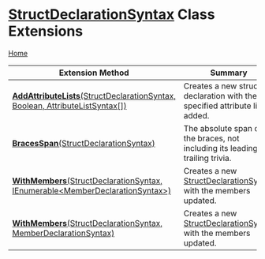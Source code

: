 # [StructDeclarationSyntax](https://docs.microsoft.com/en-us/dotnet/api/microsoft.codeanalysis.csharp.syntax.structdeclarationsyntax) Class Extensions

[Home](../../../../../README.md)

| Extension Method | Summary |
| ---------------- | ------- |
| [**AddAttributeLists**(StructDeclarationSyntax, Boolean, AttributeListSyntax\[\])](../../../../../Roslynator/CSharp/SyntaxExtensions/AddAttributeLists/README.md#Roslynator_CSharp_SyntaxExtensions_AddAttributeLists_Microsoft_CodeAnalysis_CSharp_Syntax_StructDeclarationSyntax_System_Boolean_Microsoft_CodeAnalysis_CSharp_Syntax_AttributeListSyntax___) | Creates a new struct declaration with the specified attribute lists added\. |
| [**BracesSpan**(StructDeclarationSyntax)](../../../../../Roslynator/CSharp/SyntaxExtensions/BracesSpan/README.md#Roslynator_CSharp_SyntaxExtensions_BracesSpan_Microsoft_CodeAnalysis_CSharp_Syntax_StructDeclarationSyntax_) | The absolute span of the braces, not including its leading and trailing trivia\. |
| [**WithMembers**(StructDeclarationSyntax, IEnumerable\<MemberDeclarationSyntax>)](../../../../../Roslynator/CSharp/SyntaxExtensions/WithMembers/README.md#Roslynator_CSharp_SyntaxExtensions_WithMembers_Microsoft_CodeAnalysis_CSharp_Syntax_StructDeclarationSyntax_System_Collections_Generic_IEnumerable_Microsoft_CodeAnalysis_CSharp_Syntax_MemberDeclarationSyntax__) | Creates a new [StructDeclarationSyntax](https://docs.microsoft.com/en-us/dotnet/api/microsoft.codeanalysis.csharp.syntax.structdeclarationsyntax) with the members updated\. |
| [**WithMembers**(StructDeclarationSyntax, MemberDeclarationSyntax)](../../../../../Roslynator/CSharp/SyntaxExtensions/WithMembers/README.md#Roslynator_CSharp_SyntaxExtensions_WithMembers_Microsoft_CodeAnalysis_CSharp_Syntax_StructDeclarationSyntax_Microsoft_CodeAnalysis_CSharp_Syntax_MemberDeclarationSyntax_) | Creates a new [StructDeclarationSyntax](https://docs.microsoft.com/en-us/dotnet/api/microsoft.codeanalysis.csharp.syntax.structdeclarationsyntax) with the members updated\. |

